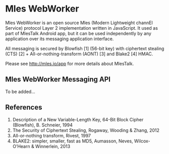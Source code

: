 # Mles WebWorker

Mles WebWorker is an open source Mles (Modern Lightweight channEl Service) protocol Layer 2 implementation written in JavaScript. It used as part of MlesTalk Android app, but it can be used independently by any application over its messaging application interface.

All messaging is secured by Blowfish [1] (56-bit key) with ciphertext stealing (CTS) [2] + All-or-nothing-transform (AONT) [3] and Blake2 [4] HMAC.

Please see http://mles.io/app for more details about MlesTalk.

## Mles WebWorker Messaging API

To be added...

## References

  1. Description of a New Variable-Length Key, 64-Bit Block Cipher (Blowfish), B. Schneier, 1994
  2. The Security of Ciphertext Stealing, Rogaway, Wooding & Zhang, 2012
  3. All-or-nothing transform, Rivest, 1997
  4. BLAKE2: simpler, smaller, fast as MD5, Aumasson, Neves, Wilcox-O’Hearn & Winnerlein, 2013
